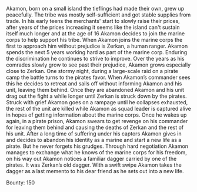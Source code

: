 Akamon, born on a small island the tieflings had made their own, grew up peacefully. The tribe was mostly self-sufficient and got stable supplies from trade. In his early teens the merchants' start to slowly raise their prices, after years of the prices increasing it seems like the island can't sustain itself much longer and at the age of 16 Akamon decides to join the marine corps to help support his tribe. 
When Akamon joins the marine corps the first to approach him without prejudice is Zerkan, a human ranger. Akamon spends the next 5 years working hard as part of the marine corp. Enduring the discrimination he continues to strive to improve. Over the years as his comrades slowly grow to see past their prejudice, Akamon grows especially close to Zerkan. 
One stormy night, during a large-scale raid on a pirate camp the battle turns to the pirates favor. When Akamon’s commander sees this he decides to retreat and sails off without informing Akamon and his unit, leaving them behind. Once they are abandoned Akamon and his unit drag out the fight a while longer until Zerkan is struck down by the pirates. Struck with grief Akamon goes on a rampage until he collapses exhausted, the rest of the unit are killed while Akamon as squad leader is captured alive in hopes of getting information about the marine corps. Once he wakes up again, in a pirate prison, Akamon swears to get revenge on his commander for leaving them behind and causing the deaths of Zerkan and the rest of his unit. 
After a long time of suffering under his captors Akamon gives in and decides to abandon his identity as a marine and start a new life as a pirate. But he never forgets his grudges. Through hard negotiation Akamon manages to exchange what he knows of the marine corps for his freedom, on his way out Akamon notices a familiar dagger carried by one of the pirates. It was Zerkan’s old dagger. With a swift swipe Akamon takes the dagger as a last memento to his dear friend as he sets out into a new life.

Bounty: 150